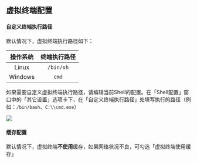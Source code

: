 虚拟终端配置
---

#### 自定义终端执行路径

默认情况下，虚拟终端执行路径如下：

操作系统 | 终端执行路径
:-:|:-:
Linux | `/bin/sh`
Windows | `cmd`

如果需要自定义虚拟终端执行路径，请编辑当前Shell的配置。在「Shell配置」窗口中的「其它设置」选项卡下，在「自定义终端执行路径」处填写执行的路径（例如：`/bin/bash`、`C:\\cmd.exe`）

![][img_main_page_1]

#### 缓存配置

默认情况下，虚拟终端**不使用**缓存，如果网络状况不良，可勾选「虚拟终端使用缓存」

[img_main_page_1]: http://antsword.l1n3.net/doc/terminal/terminal_config_1.png
